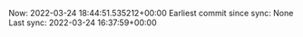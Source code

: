 Now: 2022-03-24 18:44:51.535212+00:00 Earliest commit since sync: None Last sync: 2022-03-24 16:37:59+00:00
